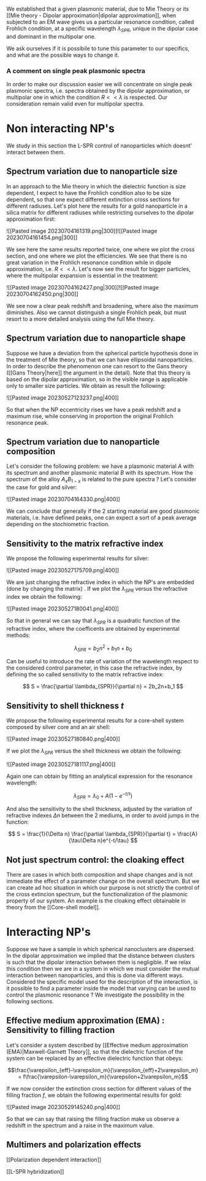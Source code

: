 We established that a given plasmonic material, due to Mie Theory or its [[Mie theory - Dipolar approximation|dipolar approximation]], when subjected to an EM wave gives us a particular resonance condition, called Frohlich condition, at a specific wavelength $\lambda_{SPR}$, unique in the dipolar case and dominant in the multipolar one.

We ask ourselves if it is possibile to tune this parameter to our specifics, and what are the possible ways to change it.

### A comment on single peak plasmonic spectra

In order to make our discussion easier we will concentrate on single peak plasmonic spectra, i.e. spectra obtained by the dipolar approximation, or multipolar one in which the condition $R<<\lambda$ is respected.
Our consideration remain valid even for multipolar spectra.


# Non interacting NP's

We study in this section the L-SPR control of nanoparticles which doesnt' interact between them.

## Spectrum variation due to nanoparticle size

In an approach to the Mie theory in which the dielectric function is size dependent, I expect to have the Frohlich condition also to be size dependent, so that one expect different extinction cross sections for different radiuses.
Let's plot here the results for a gold nanoparticle in a silica matrix for different radiuses while restricting ourselves to the dipolar approximation first:

![[Pasted image 20230704161319.png|300]]![[Pasted image 20230704161454.png|300]]

We see here the same results reported twice, one where we plot the cross section, and one where we plot the efficiencies. We see that there is no great variation in the Frohlich resonance condition while in dipole approximation, i.e. $R<<\lambda$.
Let's now see the result for bigger particles, where the multipolar expansion is essential in the treatment:

![[Pasted image 20230704162427.png|300]]![[Pasted image 20230704162450.png|300]]

We see now a clear peak redshift and broadening, where also the maximum diminishes.
Also we cannot distinguish a single Frohlich peak, but must resort to a more detailed analysis using the full Mie theory.

## Spectrum variation due to nanoparticle shape

Suppose we have a deviation from the spherical particle hypothesis done in the treatment of Mie theory, so that we can have ellipsoidal nanoparticles.
In order to describe the phenomenon one can resort to the Gans theory ([[Gans Theory|here]] the argument in the detail).
Note that this theory is based on the dipolar approximation, so in the visible range is applicable only to smaller size particles.
We obtain as result the following:

![[Pasted image 20230527123237.png|400]]

So that when the NP eccentricity rises we have a peak redshift and a maximum rise, while conserving in proportion the original Frohlich resonance peak.

## Spectrum variation due to nanoparticle composition

Let's consider the following problem: we have a plasmonic material $A$ with its spectrum and another plasmonic material $B$ with its spectrum.
How the spectrum of the alloy $A_xB_{1-x}$ is related to the pure spectra ?
Let's consider the case for gold and silver:

![[Pasted image 20230704164330.png|400]]

We can conclude that generally if the 2 starting material are good plasmonic materials, i.e. have defined peaks, one can expect a sort of a peak average depending on the stochiometric fraction.

## Sensitivity to the matrix refractive index

We propose the following experimental results for silver:

![[Pasted image 20230527175709.png|400]]

We are just changing the refractive index in which the NP's are embedded (done by changing the matrix) . If we plot the $\lambda_{SPR}$ versus the refractive index we obtain the following:

![[Pasted image 20230527180041.png|400]]

So that in general we can say that $\lambda_{SPR}$ is a quadratic function of the refractive index, where the coefficents are obtained by experimental methods:

$$ \lambda_{SPR} = b_2n^2+b_1n+b_0 $$

Can be useful to introduce the rate of variation of the wavelength respect to the considered control parameter, in this case the refractive index, by defining the so called sensitivity to the matrix refractive index:

$$ S = \frac{\partial \lambda_{SPR}}{\partial n} = 2b_2n+b_1  $$


## Sensitivity to shell thickness $t$

We propose the following experimental results for a core-shell system composed by silver core and an air shell:

![[Pasted image 20230527180840.png|400]]

If we plot the $\lambda_{SPR}$ versus the shell thickness we obtain the following:

![[Pasted image 20230527181117.png|400]]

Again one can obtain by fitting an analytical expression for the resonance wavelength:

$$ \lambda_{SPR}=\lambda_0 + A(1-e^{-t/\tau}) $$

And also the sensitivity to the shell thickness, adjusted by the variation of refractive indexes $\Delta n$ between the 2 mediums, in order to avoid jumps in the function:

$$ S = \frac{1}{\Delta n} \frac{\partial \lambda_{SPR}}{\partial t} = \frac{A}{\tau\Delta n}e^{-t/\tau} $$


## Not just spectrum control: the cloaking effect

There are cases in which both composition and shape changes and is not immediate the effect of a parameter change on the overall spectrum.
But we can create ad hoc situation in which our purpose is not strictly the control of the cross extincion spectrum, but the functionalization of the plasmonic property of our system.
An example is the cloaking effect obtainable in theory from the [[Core-shell model]].



# Interacting NP's

Suppose we have a sample in which spherical nanoclusters are dispersed.
In the dipolar approximation we implied that the distance between clusters is such that the dipolar interaction between them is negligible.
If we relax this condition then we are in a system in which we must consider the mutual interaction between nanoparticles, and this is done via different ways.
Considered the specific model used for the description of the interaction, is it possible to find a parameter inside the model that varying can be used to control the plasmonic resonance ?
We investigate the possibility in the following sections.

## Effective medium approximation (EMA) : Sensitivity to filling fraction

Let's consider a system described by [[Effective medium approximation (EMA)|Maxwell-Garnett Theory]], so that the dielectric function of the system can be replaced by an effective dielectric function that obeys:

$$\frac{\varepsilon_{eff}-\varepsilon_m}{\varepsilon_{eff}+2\varepsilon_m} = f\frac{\varepsilon-\varepsilon_m}{\varepsilon+2\varepsilon_m}$$

If we now consider the extinction cross section for different values of the filling fraction $f$, we obtain the following experimental results for gold:

![[Pasted image 20230529145240.png|400]]

So that we can say that raising the filling fraction make us observe a redshift in the spectrum and a raise in the maximum value.

## Multimers and polarization effects

[[Polarization dependent interaction]]

[[L-SPR hybridization]]


